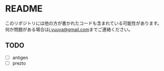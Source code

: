 README
======

このリポジトリには他の方が書かれたコードも含まれている可能性があります。
何か問題がある場合は<i.yuuya@gmail.com>までご連絡ください。

TODO
----

- [ ] antigen
- [ ] prezto
